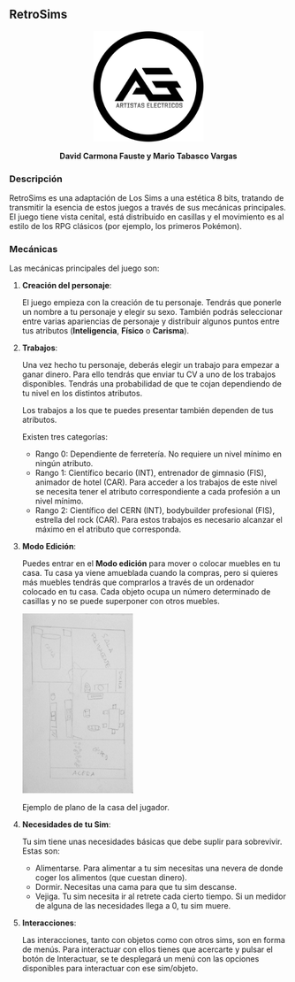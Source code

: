 ## RetroSims
<p align="center">
  <img width="200" src="Readme-Images/AE.png">
</p>
<p align="center"> 
<b>
 David Carmona Fauste y Mario Tabasco Vargas
</b
</p>


### Descripción
RetroSims es una adaptación de Los Sims a una
estética 8 bits, tratando de transmitir la esencia de estos juegos a través de sus
mecánicas principales. El juego tiene vista cenital, está distribuido en casillas y el movimiento es
al estilo de los RPG clásicos (por ejemplo, los primeros Pokémon).

### Mecánicas
Las mecánicas principales del juego son:
1. **Creación del personaje**:
  
      El juego empieza con la creación de tu personaje. Tendrás que ponerle un nombre
      a tu personaje y elegir su sexo. También podrás seleccionar entre 
      varias apariencias de personaje y distribuir algunos puntos entre tus atributos (**Inteligencia**, **Físico** o **Carisma**). 
  
2. **Trabajos**:

      Una vez hecho tu personaje, deberás elegir un trabajo para empezar a ganar dinero.
      Para ello tendrás que enviar tu CV a uno de los trabajos disponibles.
      Tendrás una probabilidad de que te cojan dependiendo de tu nivel en los distintos atributos.
  
      Los trabajos a los que te puedes presentar también dependen de tus atributos.

      Existen tres categorías:
      * Rango 0: Dependiente de ferretería. No requiere un nivel mínimo en ningún atributo.
      * Rango 1: Científico becario (INT), entrenador de gimnasio (FIS), 
      animador de hotel (CAR).
      Para acceder a los trabajos de este nivel se necesita tener el atributo
      correspondiente a cada profesión a un nivel mínimo.
      * Rango 2: Científico del CERN (INT), bodybuilder profesional (FIS),
      estrella del rock (CAR).
      Para estos trabajos es necesario alcanzar el máximo en el atributo que corresponda.
    
    
3. **Modo Edición**:
      
      Puedes entrar en el **Modo edición** para mover o colocar muebles en tu casa.
      Tu casa ya viene amueblada cuando la compras, pero si quieres más muebles tendrás que comprarlos 
      a través de un ordenador colocado en tu casa.
      Cada objeto ocupa un número determinado de casillas y no se puede superponer con otros muebles.
  
      <img src="Readme-Images/plano.jpg" width="200" >
      
      Ejemplo de plano de la casa del jugador.
  
  
4. **Necesidades de tu Sim**:
      
      Tu sim tiene unas necesidades básicas que debe suplir para sobrevivir. Estas son:
      - Alimentarse. Para alimentar a tu sim necesitas una nevera de donde coger los alimentos (que cuestan dinero).
      - Dormir. Necesitas una cama para que tu sim descanse.
      - Vejiga. Tu sim necesita ir al retrete cada cierto tiempo.
      Si un medidor de alguna de las necesidades llega a 0, tu sim muere.
  
5. **Interacciones**:
      
      Las interacciones, tanto con objetos como con otros sims, son en forma de menús. 
      Para interactuar con ellos tienes que acercarte y pulsar el botón de Interactuar, se te desplegará
      un menú con las opciones disponibles para interactuar con ese sim/objeto.

